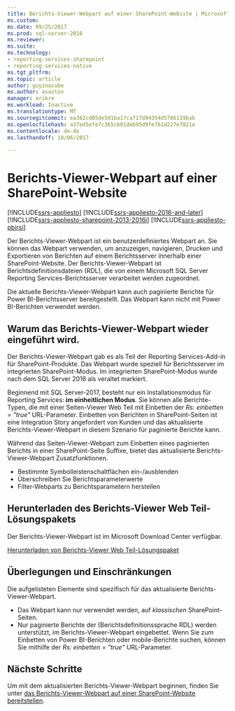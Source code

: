 ```yaml
---
title: Berichts-Viewer-Webpart auf einer SharePoint-Website | Microsoft Docs
ms.custom: 
ms.date: 09/25/2017
ms.prod: sql-server-2016
ms.reviewer: 
ms.suite: 
ms.technology:
- reporting-services-sharepoint
- reporting-services-native
ms.tgt_pltfrm: 
ms.topic: article
author: guyinacube
ms.author: asaxton
manager: erikre
ms.workload: Inactive
ms.translationtype: MT
ms.sourcegitcommit: ea362cd05de5d1ba17ca717d94354d5786119bab
ms.openlocfilehash: a37ed5efe7c365c601deb95d9fe761d227e7021e
ms.contentlocale: de-de
ms.lasthandoff: 10/06/2017

---
```

# <a name="report-viewer-web-part-on-a-sharepoint-site"></a>Berichts-Viewer-Webpart auf einer SharePoint-Website

[!INCLUDE[ssrs-appliesto](../../includes/ssrs-appliesto.md)] [!INCLUDE[ssrs-appliesto-2016-and-later](../../includes/ssrs-appliesto-2016-and-later.md)] [!INCLUDE[ssrs-appliesto-sharepoint-2013-2016i](../../includes/ssrs-appliesto-sharepoint-2013-2016.md)] [!INCLUDE[ssrs-appliesto-pbirsi](../../includes/ssrs-appliesto-pbirs.md)]

Der Berichts-Viewer-Webpart ist ein benutzerdefiniertes Webpart an. Sie können das Webpart verwenden, um anzuzeigen, navigieren, Drucken und Exportieren von Berichten auf einem Berichtsserver innerhalb einer SharePoint-Website. Der Berichts-Viewer-Webpart ist Berichtsdefinitionsdateien (RDL), die von einem Microsoft SQL Server Reporting Services-Berichtsserver verarbeitet werden zugeordnet. 

Die aktuelle Berichts-Viewer-Webpart kann auch paginierte Berichte für Power BI-Berichtsserver bereitgestellt. Das Webpart kann nicht mit Power BI-Berichten verwendet werden.

## <a name="why-the-report-viewer-web-part-is-re-introduced"></a>Warum das Berichts-Viewer-Webpart wieder eingeführt wird.

Der Berichts-Viewer-Webpart gab es als Teil der Reporting Services-Add-in für SharePoint-Produkte. Das Webpart wurde speziell für Berichtsserver im integrierten SharePoint-Modus. Im integrierten SharePoint-Modus wurde nach dem SQL Server 2016 als veraltet markiert.

Beginnend mit SQL Server-2017, besteht nur ein Installationsmodus für Reporting Services: **im einheitlichen Modus**. Sie können alle Berichte-Typen, die mit einer Seiten-Viewer Web Teil mit Einbetten der *Rs: einbetten = "true"* URL-Parameter. Einbetten von Berichten in SharePoint-Seiten ist eine Integration Story angefordert von Kunden und das aktualisierte Berichts-Viewer-Webpart in diesem Szenario für paginierte Berichte kann.

Während das Seiten-Viewer-Webpart zum Einbetten eines paginierten Berichts in einer SharePoint-Seite Suffixe, bietet das aktualisierte Berichts-Viewer-Webpart Zusatzfunktionen.

* Bestimmte Symbolleistenschaltflächen ein-/ausblenden
* Überschreiben Sie Berichtsparameterwerte
* Filter-Webparts zu Berichtsparametern herstellen

## <a name="download-the-report-viewer-web-part-solution-package"></a>Herunterladen des Berichts-Viewer Web Teil-Lösungspakets

Der Berichts-Viewer-Webpart ist im Microsoft Download Center verfügbar.

[Herunterladen von Berichts-Viewer Web Teil-Lösungspaket](https://www.microsoft.com/download/details.aspx?id=55949)

## <a name="considerations-and-limitations"></a>Überlegungen und Einschränkungen

Die aufgelisteten Elemente sind spezifisch für das aktualisierte Berichts-Viewer-Webpart.

* Das Webpart kann nur verwendet werden, auf *klassischen* SharePoint-Seiten.
* Nur paginierte Berichte der (Berichtsdefinitionssprache RDL) werden unterstützt, im Berichts-Viewer-Webpart eingebettet. Wenn Sie zum Einbetten von Power BI-Berichten oder mobile-Berichte suchen, können Sie mithilfe der *Rs: einbetten = "true"* URL-Parameter.

## <a name="next-steps"></a>Nächste Schritte

Um mit dem aktualisierten Berichts-Viewer-Webpart beginnen, finden Sie unter [das Berichts-Viewer-Webpart auf einer SharePoint-Website bereitstellen](deploy-report-viewer-web-part.md).

